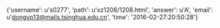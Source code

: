 {'username': u's0277', 'path': u'xz1208/1208.html', 'answer': u'A', 'email': u'dongyp13@mails.tsinghua.edu.cn', 'time': '2016-02-27:20:50:28'}